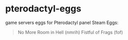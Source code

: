 # pterodactyl-eggs
game servers eggs for Pterodactyl panel
Steam Eggs:
>No More Room in Hell (nmrih)
>Fistful of Frags (fof)
